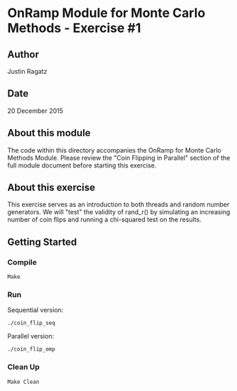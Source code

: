 # OnRamp Module for Monte Carlo Methods - Exercise #1

## Author
Justin Ragatz

## Date
20 December 2015

## About this module
The code within this directory accompanies the OnRamp for Monte Carlo Methods Module. Please review the "Coin Flipping in Parallel" section of the full module document before starting this exercise.

## About this exercise
This exercise serves as an introduction to both threads and random number generators. We will "test" the validity of rand_r() by simulating an increasing number of coin flips and running a chi-squared test on the results.

## Getting Started
### Compile
    Make
### Run
Sequential version:  

    ./coin_flip_seq  

Parallel version:  

    ./coin_flip_omp  

### Clean Up
    Make Clean



